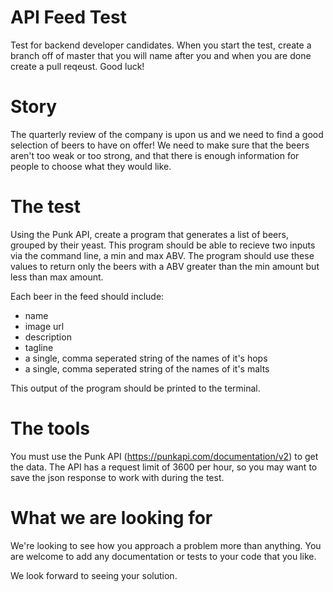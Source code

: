 # API Feed Test
Test for backend developer candidates. When you start the test, create a branch off of master that you will name after you and when you are done create a pull reqeust. Good luck!

# Story
The quarterly review of the company is upon us and we need to find a good selection of beers to have on offer! We need to make sure that the beers aren't too weak or too strong, and that there is enough information for people to choose what they would like. 

# The test
Using the Punk API, create a program that generates a list of beers, grouped by their yeast.
This program should be able to recieve two inputs via the command line, a min and max ABV. 
The program should use these values to return only the beers with a ABV greater than the min amount but less than max amount. 

Each beer in the feed should include:
- name
- image url
- description
- tagline
- a single, comma seperated string of the names of it's hops
- a single, comma seperated string of the names of it's malts

This output of the program should be printed to the terminal.

# The tools
You must use the Punk API (https://punkapi.com/documentation/v2) to get the data. The API has a request limit of 3600 per hour, so you may want to save the json response to work with during the test.


# What we are looking for
We're looking to see how you approach a problem more than anything.
You are welcome to add any documentation or tests to your code that you like.

We look forward to seeing your solution. 

